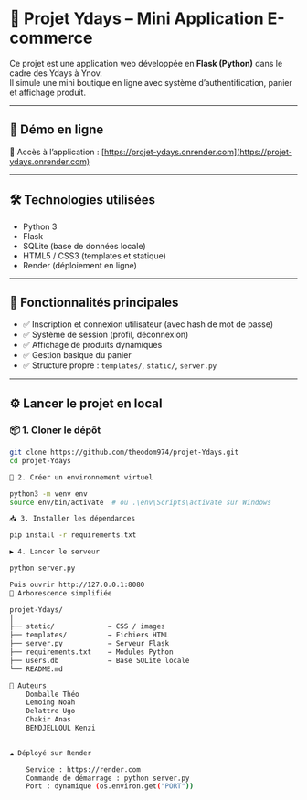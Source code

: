 # 🧾 Projet Ydays – Mini Application E-commerce

Ce projet est une application web développée en **Flask (Python)** dans le cadre des Ydays à Ynov.  
Il simule une mini boutique en ligne avec système d’authentification, panier et affichage produit.

---

## 🚀 Démo en ligne

🔗 Accès à l’application : [https://projet-ydays.onrender.com](https://projet-ydays.onrender.com)

---

## 🛠️ Technologies utilisées

- Python 3
- Flask
- SQLite (base de données locale)
- HTML5 / CSS3 (templates et statique)
- Render (déploiement en ligne)

---

## 🔐 Fonctionnalités principales

- ✅ Inscription et connexion utilisateur (avec hash de mot de passe)
- ✅ Système de session (profil, déconnexion)
- ✅ Affichage de produits dynamiques
- ✅ Gestion basique du panier
- ✅ Structure propre : `templates/`, `static/`, `server.py`

---

## ⚙️ Lancer le projet en local

### 📦 1. Cloner le dépôt
```bash
git clone https://github.com/theodom974/projet-Ydays.git
cd projet-Ydays

🧪 2. Créer un environnement virtuel

python3 -m venv env
source env/bin/activate  # ou .\env\Scripts\activate sur Windows

📥 3. Installer les dépendances

pip install -r requirements.txt

▶️ 4. Lancer le serveur

python server.py

Puis ouvrir http://127.0.0.1:8080
📁 Arborescence simplifiée

projet-Ydays/
│
├── static/             → CSS / images
├── templates/          → Fichiers HTML
├── server.py           → Serveur Flask
├── requirements.txt    → Modules Python
├── users.db            → Base SQLite locale
└── README.md

👥 Auteurs
    Domballe Théo
    Lemoing Noah
    Delattre Ugo
    Chakir Anas
    BENDJELLOUL Kenzi
    

☁️ Déployé sur Render

    Service : https://render.com
    Commande de démarrage : python server.py
    Port : dynamique (os.environ.get("PORT"))
